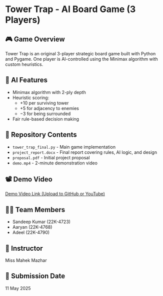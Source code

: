 # Tower Trap - AI Board Game (3 Players)

## 🎮 Game Overview
Tower Trap is an original 3-player strategic board game built with Python and Pygame. One player is AI-controlled using the Minimax algorithm with custom heuristics.

## 🤖 AI Features
- Minimax algorithm with 2-ply depth
- Heuristic scoring:
  - +10 per surviving tower
  - +5 for adjacency to enemies
  - −3 for being surrounded
- Fair rule-based decision making

## 📂 Repository Contents
- `tower_trap_final.py` - Main game implementation
- `project_report.docx` - Final report covering rules, AI logic, and design
- `proposal.pdf` - Initial project proposal
- `demo.mp4` - 2-minute demonstration video

## 📽️ Demo Video
[Demo Video Link (Upload to GitHub or YouTube)](demo.mp4)

## 👨‍💻 Team Members
- Sandeep Kumar (22K-4723)
- Aaryan (22K-4768)
- Adeel (22K-4790)

## 🧠 Instructor
Miss Mahek Mazhar

## 📅 Submission Date
11 May 2025
